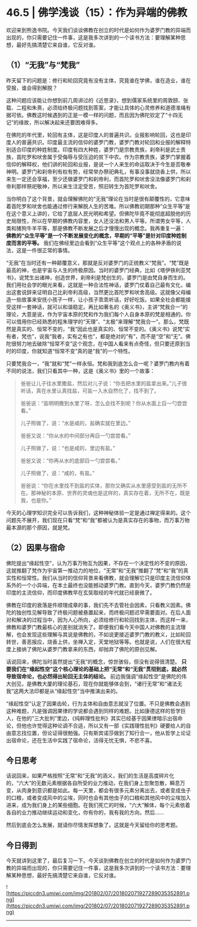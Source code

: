 # 46.5 | 佛学浅谈（15）：作为异端的佛教

欢迎来到熊逸书院。今天我们谈谈佛教在创立的时代是如何作为婆罗门教的异端而出现的，你只需要记住一件事，这是我多次讲到的一个读书方法：要理解某种思想，最好先搞清楚它来自谁，它反对谁。

## （1）“无我”与“梵我”

昨天留下的问题是：修行和轮回究竟有没有主体，究竟谁在学佛，谁在造业，谁在受报，谁会得到解脱？

这种问题应该能让你想到前几周讲过的《近思录》，想到儒家系统里的周敦颐、张载、二程和朱熹，必须给终极问题找到答案，才能让具体的心灵修养和道德准绳有据可依。佛教这时候遇到的正是一模一样的问题，而且因为佛陀钦定了“十四无记”的缘故，所以解决起来还要困难得多。

在佛陀的年代里，轮回有主体，这是印度人的普遍共识。业报影响轮回，这也是印度人的普遍共识。印度最主流的信仰的婆罗门教，婆罗门教对轮回和业报的解释特别适合印度的种姓制度。印度有四大种姓，婆罗门是宗教贵族，刹帝利是武士贵族，首陀罗和吠舍属于受侮辱与受压迫的贫下中农。作为宗教贵族，婆罗门掌握着信仰的解释权，他们讲的轮回和业报，是说一个人来生的命运取决于今生是否敬奉神明。婆罗门和刹帝利有权有势，经常举办祭祀典礼，有事没事就烧香上供，所以来生一定还会享福，至少还做婆罗门和刹帝利，而首陀罗和吠舍没法像婆罗门和刹帝利那样祭祀敬神，所以来生注定受苦，照旧转生为首陀罗和吠舍。

当你明白了这个背景，就会理解佛陀的“无我”理论在当时是很有颠覆性的，它意味着首陀罗和吠舍也能通过修行来解脱人生的苦难。所以佛教初期那种“众生平等”是在这个意义上讲的，它给了底层人民光明和希望。但佛陀毕竟不能彻底超脱他的历史局限性，所以在早期的佛教内容里，女人还没法和男人平等。所谓男女平等，人类和猪狗牛羊平等，那是佛教不断发展之后才慢慢出现的概念。我再重复一遍： **佛教的“众生平等”是一个不断发展变化的概念，早期的“平等”是针对印度种姓制度而言的平等。** 我们在佛经里边会看到“众生平等”这个观点上的各种矛盾的说法，这是一件很正常的事情。

“无我”在当时还有一种颠覆意义，那就是反对婆罗门的正统教义“梵我”。“梵”既是最高的神，也是宇宙与人生的终极原因。当时的婆罗门经典，比如《塔伊铁利亚梵书》，说梵生出诸神，创造世界，刹帝利是梵创生的，婆罗门是由梵自身而生的。我们用社会学的眼光来看，这就是一种合法性神话，婆罗门仗着自己最有文化，编出这套说辞来证明自己比刹帝利高级，当然更比首陀罗和吠舍高级。这就像父母编造一些故事来安抚小孩子一样，让小孩子乖乖听话，好好吃饭。如果全社会都能接受这样一套神话，就可以和谐稳定。再比如著名的《奥义书》，主讲“梵我合一”的理论，大意是说，作为宇宙本原的梵和作为我们每个人自身本原的梵是相通的。你可以借用你已经熟悉的程朱理学的“天理”、“太极”来理解“梵我合一”。那么，梵既然是真实的、恒常不变的，“我”因此也是真实的、恒常不变的。《奥义书》说梵“实有者，梵也”，说我“我者，实有之有也”，都是绝对的“有”，而不是“空”和“无”。佛陀很努力地去破除“恒常不变”这个观念，在中国人看来有点奇怪，但只要还原到当时的印度，你就知道“恒常不变”真的是“我”的一个特性。

只要梵我合一，“我”就和“梵”一样永恒。梵和我到底怎么合一呢？婆罗门教内有着不同的说法，我们只看其中一种，这是《奥义书》里的一个故事：

> 爸爸让儿子往水里撒盐，然后对儿子说：“你去把水里的盐拿出来。”儿子很听话，真在水里认真找盐，可盐一入水自然化了，找不到了。
> 
> 爸爸说：“盐明明撒到水里了呀，怎么会找不到呢？你从水面上舀一勺尝尝看。”
> 
> 儿子照做了，说：“水是咸的，盐确实就在里边。”
> 
> 爸爸又说：“你从水的中间部分再舀一勺尝尝看。”
> 
> 儿子照做了，说：“也是咸的，里边有盐。”
> 
> 爸爸又说：“你再从水的底部舀一勺尝尝看。”
> 
> 儿子照做了，说：“咸的，有盐。”
> 
> 爸爸说：“你在水里找不到盐的实体，那你又确实从水里感受到盐的无所不在。那神秘的本原、世界的灵魂也是这样的，真实存在着，无所不在，既是我，也是你。”

今天的心理学知识完全可以告诉我们，这种神秘体验一定是通过禅定得来的。这个问题先不展开，我们现在只看“梵”和“我”都被认为是真实存在的事物，而万事万物最本源的那个原因，就是梵。

## （2）因果与宿命

佛陀提出“缘起性空”，认为万事万物互为因果，不存在一个决定性的不变的原因，这就推翻了梵作为宇宙第一推动力的地位，“无常”和“无我”推翻了“梵”和“我”的真实性和恒常性。我们从当时的信仰背景来看佛教，就会理解它只是印度主流信仰体系外的一个小异端，在本土最终也没能撼动婆罗门教。直到今天，婆罗门教仍然是印度的主流信仰，而印度佛教早在玄奘取经的年代就已经衰微了。

佛教在印度的衰落是件顺理成章的事，我们先不去管社会因素，只看教义因素。佛陀的独创性见解导致了终极问题被悬置起来，而终极问题迟早需要面对。在后人面对和解决的过程当中，因为人心所向，必须给修行和轮回找到主体，而这样一来，佛教和婆罗门教最核心的差别就消失了。即便我们看今天中国人对佛教的主流理解，也会发现这些理解与其说是佛教的，不如说更接近婆罗门教的教义，比如轮回转世，善恶报应，烧香上供，坐禅入定，天堂地狱等等。也就是说，人们在很大程度上接纳了佛陀从婆罗门教拿来的东西，却抛弃了佛陀的原创见解。

话说回来，佛陀当时虽然提出“无我”的概念，惊世骇俗，但没有说得很清楚。 **只要我们在“缘起性空”这个核心理论的基础上把“无常”和“无我”贯彻到底，就必然导致宿命论，也必然得出轮回无主体的结论。** 前边我强调“缘起性空”是佛陀的伟大创见，是佛教大厦的理论基石，现在你就能够体会到，“诸行无常”和“诸法无我”这两大法印都是从“缘起性空”当中推演出来的。

“缘起性空”认定了因果齿轮，行为主体和自由意志就没了位置。不只是佛教会遇到这种难题，凡是强调因果律的学说都会遇到同样的难题。比如康德这样的哲学巨人，在他的“三大批判”里边，《纯粹理性批判》其实已经基于因果律暗示出宿命论，但他也许觉得这种论调不合适，所以又有一部《实践理性批判》硬要给人的自由意志找位置，但论证得很勉强。只有斯宾诺莎做到了知行合一，他从哲学上论证出宿命论，还在生活中实践了宿命论，活得无忧无惧，不悲不喜。

## 今日思考

话说回来，如果严格按照“无常”和“无我”的涵义，我们的生活是高度碎片化的，“六大”的无数元素根据各自所受的业力推动，在我们身上忽聚忽散，瞬息万变，从肉身到意识都是如此。每一天里，都会有很多元素分离出去，或者变成虫子的口粮，或者变成风中的尘埃，同时也会有其他虫子的口粮和其他风中的尘埃加入进来，成为我们身上的某些细胞。在我们死亡的时候，“六大”解体，每个元素依着各自的业力推动继续运动和变化，你有你的，我有我的方向，然后……

然后到底会怎么发展，就请你尽情发挥想象了。这就是今天留给你的思考题。

## 今日得到

今天就讲到这里了，最后复习一下。今天谈到佛教在创立的时代是如何作为婆罗门教的异端而出现的，你只需要记住一件事，这是我多次讲到的一个读书方法：要理解某种思想，最好先搞清楚它来自谁，它反对谁。

![https://piccdn3.umiwi.com/img/201802/07/201802071927289035352891.png](https://piccdn3.umiwi.com/img/201802/07/201802071927289035352891.png)

---
